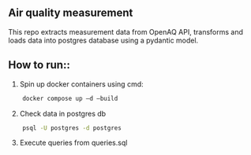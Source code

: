 ## Air quality measurement

This repo extracts measurement data from OpenAQ API, transforms and loads data into postgres database using a pydantic model.

## How to run::
1. Spin up docker containers using cmd:
```bash
    docker compose up –d –build
```

2. Check data in postgres db
```bash
    psql -U postgres -d postgres
```
3. Execute queries from queries.sql 
